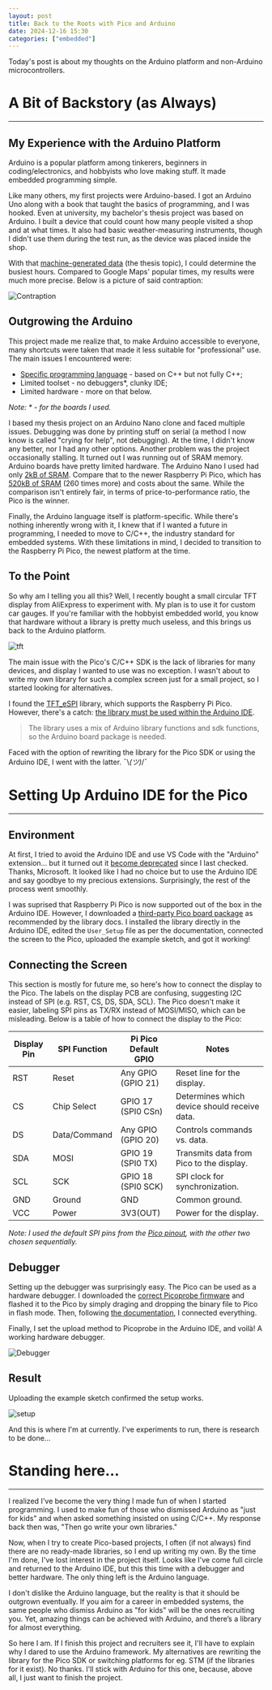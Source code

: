 ```yaml
---
layout: post
title: Back to the Roots with Pico and Arduino
date: 2024-12-16 15:30
categories: ["embedded"]
---
```


Today's post is about my thoughts on the Arduino platform and non-Arduino microcontrollers.

# A Bit of Backstory (as Always)

---

## My Experience with the Arduino Platform

Arduino is a popular platform among tinkerers, beginners in coding/electronics, and hobbyists who love making stuff. It made embedded programming simple.

Like many others, my first projects were Arduino-based. I got an Arduino Uno along with a book that taught the basics of programming, and I was hooked. Even at university, my bachelor's thesis project was based on Arduino. I built a device that could count how many people visited a shop and at what times. It also had basic weather-measuring instruments, though I didn't use them during the test run, as the device was placed inside the shop.

With that [machine-generated data](https://www.indicative.com/resource/machine-generated-data/) (the thesis topic), I could determine the busiest hours. Compared to Google Maps' popular times, my results were much more precise. Below is a picture of said contraption:

![Contraption](../../assets/posts/back-to-the-roots-with-pico-and-arduino/contraption.jpg)

## Outgrowing the Arduino

This project made me realize that, to make Arduino accessible to everyone, many shortcuts were taken that made it less suitable for "professional" use. The main issues I encountered were:

- [Specific programming language](https://emeritus.org/blog/coding-arduino-programming-language/) - based on C++ but not fully C++;
- Limited toolset - no debuggers\*, clunky IDE;
- Limited hardware - more on that below.

_Note: \* - for the boards I used._

I based my thesis project on an Arduino Nano clone and faced multiple issues. Debugging was done by printing stuff on serial (a method I now know is called "crying for help", not debugging). At the time, I didn't know any better, nor I had any other options. Another problem was the project occasionally stalling. It turned out I was running out of SRAM memory. Arduino boards have pretty limited hardware. The Arduino Nano I used had only [2kB of SRAM](https://docs.arduino.cc/resources/datasheets/A000005-datasheet.pdf). Compare that to the newer Raspberry Pi Pico, which has [520kB of SRAM](https://www.raspberrypi.com/documentation/microcontrollers/pico-series.html) (260 times more) and costs about the same. While the comparison isn't entirely fair, in terms of price-to-performance ratio, the Pico is the winner.

Finally, the Arduino language itself is platform-specific. While there's nothing inherently wrong with it, I knew that if I wanted a future in programming, I needed to move to C/C++, the industry standard for embedded systems. With these limitations in mind, I decided to transition to the Raspberry Pi Pico, the newest platform at the time.

## To the Point

So why am I telling you all this? Well, I recently bought a small circular TFT display from AliExpress to experiment with. My plan is to use it for custom car gauges. If you're familiar with the hobbyist embedded world, you know that hardware without a library is pretty much useless, and this brings us back to the Arduino platform.

![tft](../../assets/posts/back-to-the-roots-with-pico-and-arduino/tft.jpeg)

The main issue with the Pico's C/C++ SDK is the lack of libraries for many devices, and display I wanted to use was no exception. I wasn't about to write my own library for such a complex screen just for a small project, so I started looking for alternatives.

I found the [TFT_eSPI](https://github.com/Bodmer/TFT_eSPI) library, which supports the Raspberry Pi Pico. However, there's a catch: [the library must be used within the Arduino IDE](https://github.com/Bodmer/TFT_eSPI/discussions/1887).

> The library uses a mix of Arduino library functions and sdk functions, so the Arduino board package is needed.

Faced with the option of rewriting the library for the Pico SDK or using the Arduino IDE, I went with the latter. ¯\\_(ツ)_/¯

# Setting Up Arduino IDE for the Pico

---

## Environment

At first, I tried to avoid the Arduino IDE and use VS Code with the "Arduino" extension... but it turned out it [become deprecated](https://github.com/microsoft/vscode-arduino/issues/1760) since I last checked. Thanks, Microsoft. It looked like I had no choice but to use the Arduino IDE and say goodbye to my precious extensions. Surprisingly, the rest of the process went smoothly.

I was suprised that Raspberry Pi Pico is now supported out of the box in the Arduino IDE. However, I downloaded a [third-party Pico board package](https://github.com/earlephilhower/arduino-pico) as recommended by the library docs. I installed the library directly in the Arduino IDE, edited the `User_Setup` file as per the documentation, connected the screen to the Pico, uploaded the example sketch, and got it working!

## Connecting the Screen

This section is mostly for future me, so here's how to connect the display to the Pico. The labels on the display PCB are confusing, suggesting I2C instead of SPI (e.g. RST, CS, DS, SDA, SCL). The Pico doesn't make it easier, labeling SPI pins as TX/RX instead of MOSI/MISO, which can be misleading. Below is a table of how to connect the display to the Pico:

| Display Pin | SPI Function | Pi Pico Default GPIO | Notes                                        |
| ----------- | ------------ | -------------------- | -------------------------------------------- |
| RST         | Reset        | Any GPIO (GPIO 21)   | Reset line for the display.                  |
| CS          | Chip Select  | GPIO 17 (SPI0 CSn)   | Determines which device should receive data. |
| DS          | Data/Command | Any GPIO (GPIO 20)   | Controls commands vs. data.                  |
| SDA         | MOSI         | GPIO 19 (SPI0 TX)    | Transmits data from Pico to the display.     |
| SCL         | SCK          | GPIO 18 (SPI0 SCK)   | SPI clock for synchronization.               |
| GND         | Ground       | GND                  | Common ground.                               |
| VCC         | Power        | 3V3(OUT)             | Power for the display.                       |

_Note: I used the default SPI pins from the [Pico pinout](https://www.raspberrypi.com/documentation/microcontrollers/pico-series.html), with the other two chosen sequentially._

## Debugger

Setting up the debugger was surprisingly easy. The Pico can be used as a hardware debugger. I downloaded the [correct Picoprobe firmware](https://github.com/earlephilhower/arduino-pico/discussions/1299) and flashed it to the Pico by simply draging and dropping the binary file to Pico in flash mode. Then, following [the documentation](https://datasheets.raspberrypi.com/pico/getting-started-with-pico.pdf), I connected everything.

Finally, I set the upload method to Picoprobe in the Arduino IDE, and voilà! A working hardware debugger.

![Debugger](../../assets/posts/back-to-the-roots-with-pico-and-arduino/arduide.jpg)

## Result

Uploading the example sketch confirmed the setup works.

![setup](../../assets/posts/back-to-the-roots-with-pico-and-arduino/setup.jpeg)

And this is where I'm at currently. I've experiments to run, there is research to be done...

# Standing here...

---

I realized I've become the very thing I made fun of when I started programming. I used to make fun of those who dismissed Arduino as "just for kids" and when asked something insisted on using C/C++. My response back then was, "Then go write your own libraries."

Now, when I try to create Pico-based projects, I often (if not always) find there are no ready-made libraries, so I end up writing my own. By the time I'm done, I've lost interest in the project itself. Looks like I've come full circle and returned to the Arduino IDE, but this this time with a debugger and better hardware. The only thing left is the Arduino language.

I don't dislike the Arduino language, but the reality is that it should be outgrown eventually. If you aim for a career in embedded systems, the same people who dismiss Arduino as "for kids" will be the ones recruiting you. Yet, amazing things can be achieved with Arduino, and there’s a library for almost everything.

So here I am. If I finish this project and recruiters see it, I'll have to explain why I dared to use the Arduino framework. My alternatives are rewriting the library for the Pico SDK or switching platforms for eg. STM (if the libraries for it exist). No thanks. I'll stick with Arduino for this one, because, above all, I just want to finish the project.
